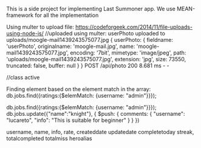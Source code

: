 This is a side project for implementing Last Summoner app. 
We use MEAN-framework for all the implementation

Using multer to upload file:
	https://codeforgeek.com/2014/11/file-uploads-using-node-js/
	//uploaded using multer:
	userPhoto uploaded to  uploads/moogle-mail1439243575077.jpg
		{ userPhoto: 
		   { fieldname: 'userPhoto',
		     originalname: 'moogle-mail.jpg',
		     name: 'moogle-mail1439243575077.jpg',
		     encoding: '7bit',
		     mimetype: 'image/jpeg',
		     path: 'uploads/moogle-mail1439243575077.jpg',
		     extension: 'jpg',
		     size: 73550,
		     truncated: false,
		     buffer: null } }
		POST /api/photo 200 8.681 ms - -

//class active

Finding element based on the element match in the array: db.jobs.find({ratings:{$elemMatch: {username: "admin"}}});

db.jobs.find({ratings:{$elemMatch: {username: "admin"}}});
db.jobs.update({"name":"knight"}, {
	$push: {
		comments: {
			"username": "lucareto",
			"info": "This is suitable for beginner"
		}
	}
})


username, 
name,
info,
rate, 
createddate
updatedate
completetoday
streak,
totalcompleted
totalmiss
heroalias